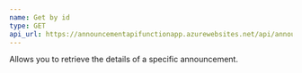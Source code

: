 ```yaml
---
name: Get by id
type: GET
api_url: https://announcementapifunctionapp.azurewebsites.net/api/announcement/{id:int}
---
```


Allows you to retrieve the details of a specific announcement.